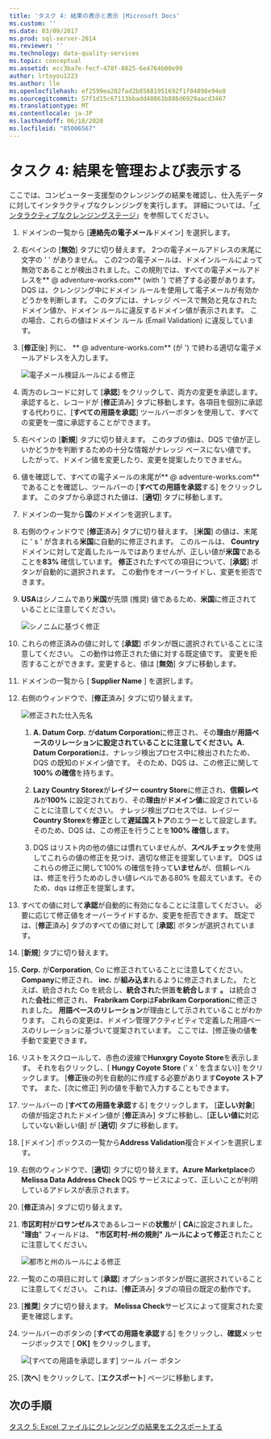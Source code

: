 ```yaml
---
title: 'タスク 4: 結果の表示と表示 |Microsoft Docs'
ms.custom: ''
ms.date: 03/09/2017
ms.prod: sql-server-2014
ms.reviewer: ''
ms.technology: data-quality-services
ms.topic: conceptual
ms.assetid: ecc3ba7e-fecf-478f-8825-6e4764b00e99
author: lrtoyou1223
ms.author: lle
ms.openlocfilehash: ef2599ea202fad2b85881951692f1f04898e94e8
ms.sourcegitcommit: 57f1d15c67113bbadd40861b886d6929aacd3467
ms.translationtype: MT
ms.contentlocale: ja-JP
ms.lasthandoff: 06/18/2020
ms.locfileid: "85006567"
---
```

# <a name="task-4-manaing-and-viewing-results"></a>タスク 4: 結果を管理および表示する
  ここでは、コンピューター支援型のクレンジングの結果を確認し、仕入先データに対してインタラクティブなクレンジングを実行します。 詳細については、「[インタラクティブなクレンジングステージ](https://msdn.microsoft.com/library/hh213061.aspx#Interactive)」を参照してください。  
  
1.  ドメインの一覧から [**連絡先の電子メール**ドメイン] を選択します。  
  
2.  右ペインの [**無効**] タブに切り替えます。 2つの電子メールアドレスの末尾に文字の ' ' がありません。 この2つの電子メールは、ドメインルールによって無効であることが検出されました。この規則では、すべての電子メールアドレスを** \@ adventure-works.com** (with ') で終了する必要があります。 DQS は、クレンジング中にドメイン ルールを使用して電子メールが有効かどうかを判断します。 このタブには、ナレッジ ベースで無効と見なされたドメイン値か、ドメイン ルールに違反するドメイン値が表示されます。 この場合、これらの値はドメイン ルール (Email Validation) に違反しています。  
  
3.  [**修正**後] 列に、 ** \@ adventure-works.com** (が ') で終わる適切な電子メールアドレスを入力します。  
  
     ![電子メール検証ルールによる修正](../../2014/tutorials/media/et-managingandviewingresults-01.jpg "電子メール検証ルールによる修正")  
  
4.  両方のレコードに対して [**承認**] をクリックして、両方の変更を承認します。 承認すると、レコードが [**修正**済み] タブに移動します。各項目を個別に承認する代わりに、[**すべての用語を承認**] ツールバーボタンを使用して、すべての変更を一度に承認することができます。  
  
5.  右ペインの [**新規**] タブに切り替えます。 このタブの値は、DQS で値が正しいかどうかを判断するための十分な情報がナレッジ ベースにない値です。 したがって、ドメイン値を変更したり、変更を提案したりできません。  
  
6.  値を確認して、すべての電子メールの末尾が** \@ adventure-works.com**であることを確認し、ツールバーの [**すべての用語を承認**する] をクリックします。 このタブから承認された値は、[**適切**] タブに移動します。  
  
7.  ドメインの一覧から**国**のドメインを選択します。  
  
8.  右側のウィンドウで [**修正**済み] タブに切り替えます。 [**米国**] の値は、末尾に ' s ' が含まれる**米国**に自動的に修正されます。 このルールは、 **Country**ドメインに対して定義したルールではありませんが、正しい値が**米国**であることを**83%** 確信しています。 **修正**されたすべての項目について、[**承認**] ボタンが自動的に選択されます。 この動作をオーバーライドし、変更を拒否できます。  
  
9. **USA**はシノニムであり**米国**が先頭 (推奨) 値であるため、**米国**に修正されていることに注意してください。  
  
     ![シノニムに基づく修正](../../2014/tutorials/media/et-managingandviewingresults-02.jpg "シノニムに基づく修正")  
  
10. これらの修正済みの値に対して [**承認**] ボタンが既に選択されていることに注意してください。 この動作は修正された値に対する既定値です。 変更を拒否することができます。変更すると、値は [**無効**] タブに移動します。  
  
11. ドメインの一覧から [ **Supplier Name** ] を選択します。  
  
12. 右側のウィンドウで、[**修正**済み] タブに切り替えます。  
  
     ![修正された仕入先名](../../2014/tutorials/media/et-managingandviewingresults-03.jpg "修正された仕入先名")  
  
    1.  **A. Datum Corp.** が**datum Corporation**に修正され、その**理由**が**用語ベースのリレーションに設定されていることに注意してください。A. Datum Corporation**は、ナレッジ検出プロセス中に検出されたため、DQS の既知のドメイン値です。 そのため、DQS は、この修正に関して**100% の確信**を持ちます。  
  
    2.  **Lazy Country Storex**が**レイジー country Store**に修正され、**信頼レベル**が**100%** に設定されており、その**理由**が**ドメイン値**に設定されていることに注意してください。 ナレッジ検出プロセスでは、レイジー **Country Storex**を**修正**として**遅延国ストア**のエラーとして設定します。そのため、DQS は、この修正を行うことを**100% 確信**します。  
  
    3.  DQS はリスト内の他の値には慣れていませんが、**スペルチェック**を使用してこれらの値の修正を見つけ、適切な修正を提案しています。 DQS はこれらの修正に関して100% の確信を持って**いません**が、信頼レベルは、修正を行うためのしきい値レベルである80% を超えています。そのため、dqs は修正を提案します。  
  
13. すべての値に対して**承認**が自動的に有効になることに注意してください。 必要に応じて修正値をオーバーライドするか、変更を拒否できます。 既定では、[**修正**済み] タブのすべての値に対して [**承認**] ボタンが選択されています。  
  
14. [**新規**] タブに切り替えます。  
  
15. **Corp.** が**Corporation**, Co に修正されていることに注意**し**てください。 **Company**に修正され、 **inc.** が**組み込ま**れるように修正されました。 たとえば、統合された Co を統合し、**統合され**た併置**を統合し**ます **。** は統合された**会社**に修正され、 **Frabrikam Corp**は**Fabrikam Corporation**に修正されました。  **用語ベースのリレーション**が理由として示されていることがわかります。 これらの変更は、ドメイン管理アクティビティで定義した用語ベースのリレーションに基づいて提案されています。 ここでは、[修正後の値**を**手動で変更できます。  
  
16. リストをスクロールして、赤色の波線で**Hunxgry Coyote Store**を表示します。 それを右クリックし、[ **Hungy Coyote Store** (' x ' を含まない)] をクリックします。 [**修正**後の列を自動的に作成する必要があります**Coyote ストア**です。 また、[次に修正] 列の値を手動で入力することもできます。  
  
17. ツールバーの [**すべての用語を承認**する] をクリックします。 [**正しい対象**] の値が指定されたドメイン値が [**修正**済み] タブに移動し、[**正しい値に**対応していない新しい値] が [**適切**] タブに移動します。  
  
18. [ドメイン] ボックスの一覧から**Address Validation**複合ドメインを選択します。  
  
19. 右側のウィンドウで、[**適切**] タブに切り替えます。**Azure Marketplace**の**Melissa Data Address Check** DQS サービスによって、正しいことが判明しているアドレスが表示されます。  
  
20. [**修正**済み] タブに切り替えます。  
  
21. **市区町村**が**ロサンゼルス**であるレコードの**状態**が [ **CA**に設定されました。 "**理由**" フィールドは、 **"市区町村-州の規則" ルールによって修正**されたことに注意してください。  
  
     ![都市と州のルールによる修正](../../2014/tutorials/media/et-managingandviewingresults-04.jpg "都市と州のルールによる修正")  
  
22. 一覧のこの項目に対して [**承認**] オプションボタンが既に選択されていることに注意してください。 これは、[**修正**済み] タブの項目の既定の動作です。  
  
23. [**推奨**] タブに切り替えます。 **Melissa Check**サービスによって提案された変更を確認します。  
  
24. ツールバーのボタンの [**すべての用語を承認**する] をクリックし、**確認**メッセージボックスで [ **OK]** をクリックします。  
  
     ![[すべての用語を承認します] ツール バー ボタン](../../2014/tutorials/media/et-managingandviewingresults-05.jpg "[すべての用語を承認します] ツール バー ボタン")  
  
25. [**次へ**] をクリックして、[**エクスポート**] ページに移動します。  
  
## <a name="next-step"></a>次の手順  
 [タスク 5: Excel ファイルにクレンジングの結果をエクスポートする](../../2014/tutorials/task-5-exporting-cleansing-results-to-an-excel-file.md)  
  
  
